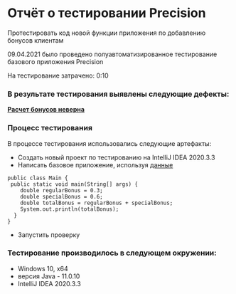 # Отчёт о тестировании Precision

Протестировать код новой функции приложения по добавлению бонусов клиентам 

09.04.2021 было проведено полуавтоматизированное тестирование базового приложения Precision

На тестирование затрачено: 0:10 

### В результате тестирования выявлены следующие дефекты:
**[Расчет бонусов неверна
](https://github.com/avbochkareva/java1.3/issues/2)**

### Процесс тестирования

В процессе тестирования использовались следующие артефакты:
* Cоздать новый проект по тестированию на IntelliJ IDEA 2020.3.3 
* Написать базовое приложение, используя [данные](https://github.com/netology-code/javaqa-homeworks/tree/master/programming)
```
public class Main {
 public static void main(String[] args) {
    double regularBonus = 0.3;
    double specialBonus = 0.6;
    double totalBonus = regularBonus + specialBonus;
    System.out.println(totalBonus);
  }
}
```
* Запустить проверку

### Тестирование производилось в следующем окружении:
* Windows 10, x64
* версия Java - 11.0.10
* IntelliJ IDEA 2020.3.3 
